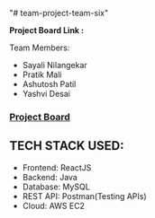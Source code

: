 "# team-project-team-six" 

<b> Project Board Link : </b> <br/>


Team Members:

- Sayali Nilangekar 
- Pratik Mali 
- Ashutosh Patil 
- Yashvi Desai 

### <a href="https://github.com/orgs/gopinathsjsu/projects/44/views/1">Project Board</a>


## TECH STACK USED:

- Frontend: ReactJS
- Backend: Java 
- Database: MySQL
- REST API: Postman(Testing APIs)
- Cloud: AWS EC2


